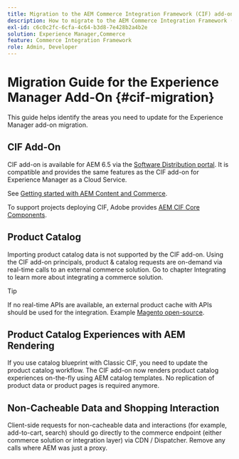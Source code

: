 ```yaml
---
title: Migration to the AEM Commerce Integration Framework (CIF) add-on
description: How to migrate to the AEM Commerce Integration Framework (CIF) add-on from an old version.
exl-id: c6c0c2fc-6cfa-4c64-b3d8-7e428b2a4b2e
solution: Experience Manager,Commerce
feature: Commerce Integration Framework
role: Admin, Developer
---
```

# Migration Guide for the Experience Manager Add-On {#cif-migration}

This guide helps identify the areas you need to update for the Experience Manager add-on migration.

## CIF Add-On

CIF add-on is available for AEM 6.5 via the [Software Distribution portal](https://experience.adobe.com/#/downloads/content/software-distribution/en/aem.html). It is compatible and provides the same features as the CIF add-on for Experience Manager as a Cloud Service.

See [Getting started with AEM Content and Commerce](getting-started.md).

To support projects deploying CIF, Adobe provides [AEM CIF Core Components](https://github.com/adobe/aem-core-cif-components).

## Product Catalog

Importing product catalog data is not supported by the CIF add-on. Using the CIF add-on principals, product & catalog requests are on-demand via real-time calls to an external commerce solution. Go to chapter Integrating to learn more about integrating a commerce solution.

>[!TIP]
>
>If no real-time APIs are available, an external product cache with APIs should be used for the integration. Example [Magento open-source](https://business.adobe.com/products/magento/open-source.html).

## Product Catalog Experiences with AEM Rendering

If you use catalog blueprint with Classic CIF, you need to update the product catalog workflow. The CIF add-on now renders product catalog experiences on-the-fly using AEM catalog templates. No replication of product data or product pages is required anymore.

## Non-Cacheable Data and Shopping Interaction

Client-side requests for non-cacheable data and interactions (for example, add-to-cart, search) should go directly to the commerce endpoint (either commerce solution or integration layer) via CDN / Dispatcher. Remove any calls where AEM was just a proxy.
